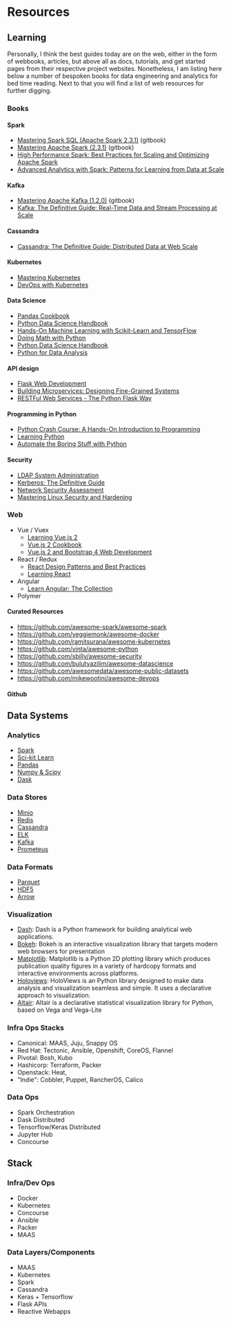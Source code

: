 # Resources

## Learning

Personally, I think the best guides today are on the web, either in the form of webbooks, articles, but above all as docs, tutorials, and get started pages from their respective project websites. Nonetheless, I am listing here below a number of bespoken books for data engineering and analytics for bed time reading. Next to that you will find a list of web resources for further digging.

### Books

#### Spark
 - [Mastering Spark SQL (Apache Spark 2.3.1)](https://jaceklaskowski.gitbooks.io/mastering-spark-sql/) (gitbook)
 - [Mastering Apache Spark (2.3.1)](https://jaceklaskowski.gitbooks.io/mastering-apache-spark/) (gitbook)
 - [High Performance Spark: Best Practices for Scaling and Optimizing Apache Spark](https://www.amazon.com/_/dp/1491943203)
 - [Advanced Analytics with Spark: Patterns for Learning from Data at Scale](https://www.amazon.com/_/dp/1491972955)

#### Kafka
 - [Mastering Apache Kafka (1.2.0)](https://jaceklaskowski.gitbooks.io/apache-kafka/content/) (gitbook)
 - [Kafka: The Definitive Guide: Real-Time Data and Stream Processing at Scale](https://www.amazon.com/_/dp/1491936169)

#### Cassandra
 - [Cassandra: The Definitive Guide: Distributed Data at Web Scale](https://www.amazon.com/_/dp/1491933666)

#### Kubernetes
 - [Mastering Kubernetes](https://www.amazon.com/_/dp/1788999789)
 - [DevOps with Kubernetes](https://www.amazon.com/dp/1788396642)

#### Data Science
 - [Pandas Cookbook](https://www.amazon.com/dp/1784393878)
 - [Python Data Science Handbook](https://www.amazon.com/_/dp/1491912057)
 - [Hands-On Machine Learning with Scikit-Learn and TensorFlow](https://www.amazon.com/_/dp/1491962291)
 - [Doing Math with Python](https://www.amazon.com/dp/1593276400)
 - [Python Data Science Handbook](https://jakevdp.github.io/PythonDataScienceHandbook/)
 - [Python for Data Analysis](https://www.amazon.com/_/dp/1491957662)

#### API design
 - [Flask Web Development](https://www.amazon.com/_/dp/1449372627)
 - [Building Microservices: Designing Fine-Grained Systems](https://www.amazon.com/_/dp/1491950358)
 - [RESTFul Web Services - The Python Flask Way](https://www.amazon.com/_/dp/B07CP57W95)

#### Programming in Python
 - [Python Crash Course: A Hands-On Introduction to Programming](https://www.amazon.com/_/dp/1593276036)
 - [Learning Python](https://www.amazon.com/_/dp/1449355730)
 - [Automate the Boring Stuff with Python](https://www.amazon.com/_/dp/1593275994)

#### Security
- [LDAP System Administration](https://www.amazon.com/_/dp/1565924916)
- [Kerberos: The Definitive Guide](https://www.amazon.com/_/dp/0596004036)
- [Network Security Assessment](https://www.amazon.com/_/dp/149191095X)
- [Mastering Linux Security and Hardening](https://www.amazon.com/_/dp/1788620305)

### Web
 - Vue / Vuex
   - [Learning Vue.js 2](https://www.amazon.com/dp/1786469944)
   - [Vue.js 2 Cookbook](https://www.amazon.com/dp/1786468093)
   - [Vue.js 2 and Bootstrap 4 Web Development](https://www.amazon.com/_/dp/B073QVFWS6)
 - React / Redux
   - [React Design Patterns and Best Practices](https://www.amazon.com/_/dp/1786464535)
   - [Learning React](https://www.amazon.com/_/dp/1491954620)
 - Angular
   - [Learn Angular: The Collection](https://www.amazon.com/_/dp/B07DTXNJRY)
 - Polymer

#### Curated Resources
 - https://github.com/awesome-spark/awesome-spark
 - https://github.com/veggiemonk/awesome-docker
 - https://github.com/ramitsurana/awesome-kubernetes
 - https://github.com/vinta/awesome-python
 - https://github.com/sbilly/awesome-security
 - https://github.com/bulutyazilim/awesome-datascience
 - https://github.com/awesomedata/awesome-public-datasets
 - https://github.com/mikewootini/awesome-devops

#### Github

## Data Systems
### Analytics
 - [Spark](https://spark.apache.org/docs/latest/)
 - [Sci-kit Learn](http://scikit-learn.org/stable/index.html)
 - [Pandas](https://pandas.pydata.org/pandas-docs/stable/index.html)
 - [Numpy & Scipy](https://docs.scipy.org/doc/)
 - [Dask](https://dask.pydata.org/en/latest/docs.html)

### Data Stores

 - [Minio](https://minio.io/)
 - [Redis](https://redis.io/)
 - [Cassandra](http://cassandra.apache.org/)
 - [ELK](https://www.elastic.co/guide/index.html)
 - [Kafka](http://kafka.apache.org/)
 - [Prometeus](https://prometheus.io/)

### Data Formats
 - [Parquet](https://parquet.apache.org/documentation/latest/)
 - [HDF5](https://portal.hdfgroup.org/display/HDF5/Introduction+to+HDF5)
 - [Arrow](https://arrow.apache.org/  )

### Visualization
 - [Dash](https://plot.ly/products/dash/):
 Dash is a Python framework for building analytical web applications.
 - [Bokeh](https://bokeh.pydata.org/en/latest/):
 Bokeh is an interactive visualization library that targets modern web browsers for presentation
 - [Matplotlib](https://matplotlib.org/):
 Matplotlib is a Python 2D plotting library which produces publication quality figures in a variety of hardcopy formats and interactive environments across platforms.
 - [Holoviews](http://holoviews.org/):
 HoloViews is an Python library designed to make data analysis and visualization seamless and simple. It uses a declarative approach to visualization.
 - [Altair](https://altair-viz.github.io/index.html):
 Altair is a declarative statistical visualization library for Python, based on Vega and Vega-Lite

### Infra Ops Stacks
  - Canonical: MAAS, Juju, Snappy OS
  - Red Hat: Tectonic, Ansible, Openshift, CoreOS, Flannel
  - Pivotal: Bosh, Kubo
  - Hashicorp: Terraform, Packer
  - Openstack: Heat,
  - "Indie": Cobbler, Puppet, RancherOS, Calico

### Data Ops
 - Spark Orchestration
 - Dask Distributed
 - Tensorflow/Keras Distributed
 - Jupyter Hub
 - Concourse

## Stack

### Infra/Dev Ops
 - Docker
 - Kubernetes
 - Concourse
 - Ansible
 - Packer
 - MAAS

### Data Layers/Components
  - MAAS
  - Kubernetes
  - Spark
  - Cassandra
  - Keras + Tensorflow
  - Flask APIs
  - Reactive Webapps
